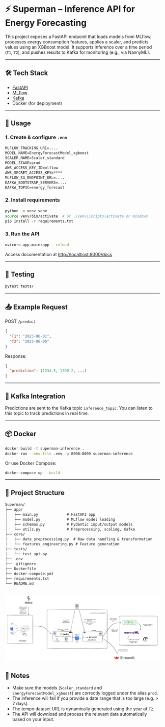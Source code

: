 # ⚡ Superman – Inference API for Energy Forecasting

This project exposes a FastAPI endpoint that loads models from MLflow, processes energy consumption features, applies a scaler, and predicts values using an XGBoost model. It supports inference over a time period (`T1`, `T2`), and pushes results to Kafka for monitoring (e.g., via NannyML).

---

## 🛠️ Tech Stack

- [FastAPI](https://fastapi.tiangolo.com/)
- [MLflow](https://mlflow.org/)
- [Kafka](https://kafka.apache.org/)
- Docker (for deployment)

---

## 🚀 Usage

### 1. Create & configure `.env`

```env
MLFLOW_TRACKING_URI=....
MODEL_NAME=EnergyForecastModel_xgboost
SCALER_NAME=Scaler_standard
MODEL_STAGE=prod
AWS_ACCESS_KEY_ID=mlflow
AWS_SECRET_ACCESS_KEY=****
MLFLOW_S3_ENDPOINT_URL=....
KAFKA_BOOTSTRAP_SERVERS=....
KAFKA_TOPIC=energy_forecast
```

### 2. Install requirements

```bash
python -m venv venv
source venv/bin/activate  # or .\venv\Scripts\activate on Windows
pip install -r requirements.txt
```

### 3. Run the API

```bash
uvicorn app.main:app --reload
```

Access documentation at [http://localhost:8000/docs](http://localhost:8000/docs)

---

## 🧪 Testing

```bash
pytest tests/
```

---

## 📤 Example Request

POST `/predict`

```json
{
  "T1": "2025-06-01",
  "T2": "2025-06-05"
}
```

Response:

```json
{
  "prediction": [1234.5, 1200.2, ...]
}
```

---

## 🔌 Kafka Integration

Predictions are sent to the Kafka topic `inference_topic`. You can listen to this topic to track predictions in real time.

---

## 📦 Docker

```bash
docker build -t superman-inference .
docker run --env-file .env -p 8000:8000 superman-inference
```

Or use Docker Compose:

```bash
docker-compose up --build
```

---

## 📁 Project Structure

```
Superman/
├── app/
│   ├── main.py             # FastAPI app
│   ├── model.py            # MLflow model loading
│   ├── schemas.py          # Pydantic input/output models
│   └── utils.py            # Preprocessing, scaling, Kafka
├── core/
│   ├── data_preprocessing.py  # Raw data handling & transformation
│   └── features_engineering.py # Feature generation
├── tests/
│   └── test_api.py
├── .env
├── .gitignore
├── Dockerfile
├── docker-compose.yml
├── requirements.txt
└── README.md
```

![Project Structure](./structure.png "Project Structure")
---

## 📎 Notes

* Make sure the models (`Scaler_standard` and `EnergyForecastModel_xgboost`) are correctly logged under the alias `prod`.
* The inference will fail if you provide a date range that is too large (e.g. > 7 days).
* The tempo dataset URL is dynamically generated using the year of `T2`.
* The API will download and process the relevant data automatically based on your input.
